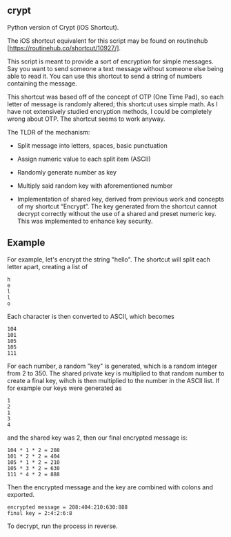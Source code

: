 ## crypt
Python version of Crypt (iOS Shortcut).

The iOS shortcut equivalent for this script may be found on routinehub [https://routinehub.co/shortcut/10927/].

This script is meant to provide a sort of encryption for simple messages. Say you want to send someone a text message without someone else being able to read it. You can use this shortcut to send a string of numbers containing the message.

This shortcut was based off of the concept of OTP (One Time Pad), so each letter of message is randomly altered; this shortcut uses simple math. As I have not extensively studied encryption methods, I could be completely wrong about OTP. The shortcut seems to work anyway.

The TLDR of the mechanism:

- Split message into letters, spaces, basic punctuation

- Assign numeric value to each split item (ASCII)

- Randomly generate number as key

- Multiply said random key with aforementioned number

- Implementation of shared key, derived from previous work and concepts of my shortcut “Encrypt”. The key generated from the shortcut cannot decrypt correctly without the use of a shared and preset numeric key. This was implemented to enhance key security.

## Example
For example, let's encrypt the string "hello". The shortcut will split each letter apart, creating a list of 

```
h
e
l
l
o
```

Each character is then converted to ASCII, which becomes 

```
104
101
105
105
111
```

For each number, a random "key" is generated, which is a random integer from 2 to 350. The shared private key is multiplied to that random number to create a final key, wihch is then multiplied to the number in the ASCII list. If for example our keys were generated as 

```
1
2
1
3
4
```

and the shared key was 2, then our final encrypted message is:

```
104 * 1 * 2 = 208
101 * 2 * 2 = 404
105 * 1 * 2 = 210
105 * 3 * 2 = 630
111 * 4 * 2 = 888
```

Then the encrypted message and the key are combined with colons and exported.

```
encrypted message = 208:404:210:630:888
final key = 2:4:2:6:8
```

To decrypt, run the process in reverse.
